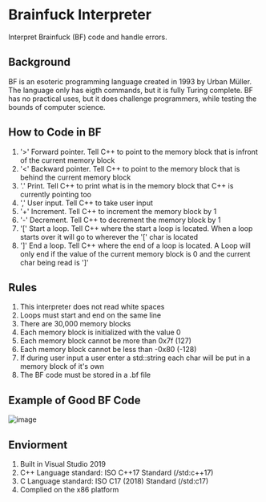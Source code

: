 <!DOCTYPEhtml>
  <html>
    <body>

<h1>Brainfuck Interpreter</h1>
<p>Interpret Brainfuck (BF) code and handle errors.</p>

<h2>Background</h2>
<p>BF is an esoteric programming language created in 1993 by Urban Müller. The language only has eigth commands, but it is fully Turing complete. BF has no practical uses, but it does challenge programmers, while testing the bounds of computer science.</p>

<h2>How to Code in BF</h2>
<ol>
  <li>'>' Forward pointer. Tell C++ to point to the memory block that is infront of the current memory block</li>
  <li>'<' Backward pointer. Tell C++ to point to the memory block that is behind the current memory block</li>
  <li>'.' Print. Tell C++ to print what is in the memory block that C++ is currently pointing too</li>
  <li>',' User input. Tell C++ to take user input</li>
  <li>'+' Increment. Tell C++ to increment the memory block by 1</li>
  <li>'-' Decrement. Tell C++ to decrement the memory block by 1</li>
  <li>'[' Start a loop. Tell C++ where the start a loop is located. When a loop starts over it will go to wherever the '[' char is located</li>
  <li>']' End a loop. Tell C++ where the end of a loop is located. A Loop will only end if the value of the current memory block is 0 and the current char being read is ']'</li>
</ol>

<h2>Rules</h2>
<ol>
  <li>This interpreter does not read white spaces</li>
  <li>Loops must start and end on the same line</li>
  <li>There are 30,000 memory blocks</li>
  <li>Each memory block is initialized with the value 0</li>
  <li>Each memory block cannot be more than 0x7f (127)</li>
  <li>Each memory block cannot be less than -0x80 (-128)</li>
  <li>If during user input a user enter a std::string each char will be put in a memory block of it's own</li>
  <li>The BF code must be stored in a .bf file</li>
</ol>

<h2>Example of Good BF Code</h2>

![image](https://user-images.githubusercontent.com/42715109/120082546-9ce55c00-c091-11eb-8b9c-67ad29e9fe26.png)

<h2>Enviorment</h2>
<ol>
  <li>Built in Visual Studio 2019</li>
  <li>C++ Language standard: ISO C++17 Standard (/std:c++17)</li>
  <li>C Language standard: ISO C17 (2018) Standard (/std:c17)</li>
  <li>Complied on the x86 platform</li> 
</ol>

  </body>
</html>
